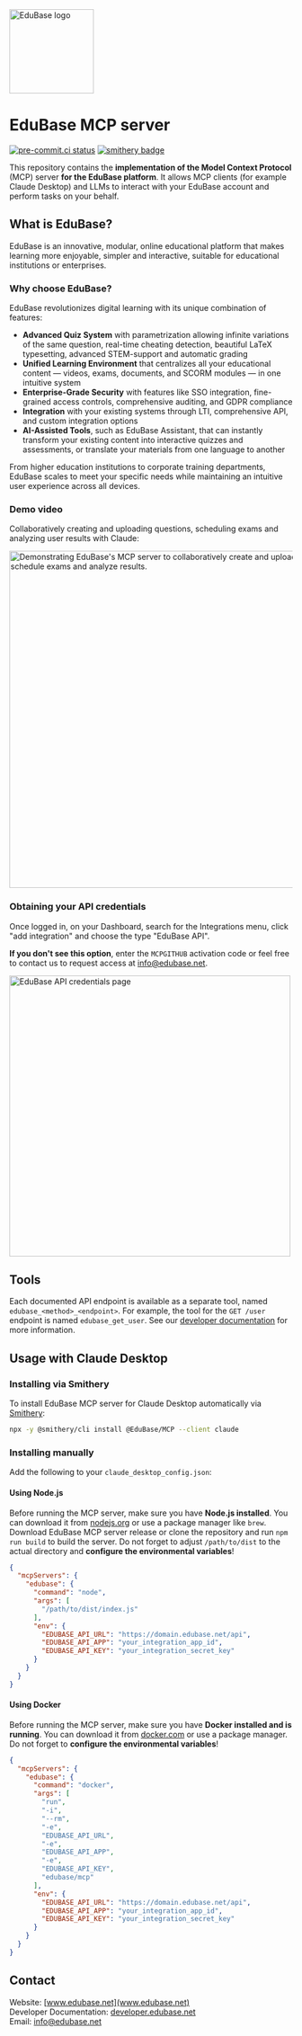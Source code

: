 <img src="https://static.edubase.net/media/brand/title/color.png" alt="EduBase logo" height="150" />

# EduBase MCP server

[![pre-commit.ci status](https://results.pre-commit.ci/badge/github/EduBase/MCP/main.svg)](https://results.pre-commit.ci/latest/github/EduBase/MCP/main)
[![smithery badge](https://smithery.ai/badge/@EduBase/MCP)](https://smithery.ai/server/@EduBase/MCP)

This repository contains the **implementation of the Model Context Protocol** (MCP) server **for the EduBase platform**. It allows MCP clients (for example Claude Desktop) and LLMs to interact with your EduBase account and perform tasks on your behalf.

## What is EduBase?

EduBase is an innovative, modular, online educational platform that makes learning more enjoyable, simpler and interactive, suitable for educational institutions or enterprises.

### Why choose EduBase?

EduBase revolutionizes digital learning with its unique combination of features:

* **Advanced Quiz System** with parametrization allowing infinite variations of the same question, real-time cheating detection, beautiful LaTeX typesetting, advanced STEM-support and automatic grading
* **Unified Learning Environment** that centralizes all your educational content — videos, exams, documents, and SCORM modules — in one intuitive system
* **Enterprise-Grade Security** with features like SSO integration, fine-grained access controls, comprehensive auditing, and GDPR compliance
* **Integration** with your existing systems through LTI, comprehensive API, and custom integration options
* **AI-Assisted Tools**, such as EduBase Assistant, that can instantly transform your existing content into interactive quizzes and assessments, or translate your materials from one language to another

From higher education institutions to corporate training departments, EduBase scales to meet your specific needs while maintaining an intuitive user experience across all devices.

### Demo video

Collaboratively creating and uploading questions, scheduling exams and analyzing user results with Claude:

<a href="https://www.youtube.com/watch?v=jvGP-5NzRPs">
  <img src="https://img.youtube.com/vi/jvGP-5NzRPs/maxresdefault.jpg" alt="Demonstrating EduBase's MCP server to collaboratively create and upload questions, schedule exams and analyze results." width="600"/>
</a>

### Obtaining your API credentials

Once logged in, on your Dashboard, search for the Integrations menu, click "add integration" and choose the type "EduBase API".

**If you don't see this option**, enter the `MCPGITHUB` activation code or feel free to contact us to request access at [info@edubase.net](mailto:info@edubase.net).

<img src="https://shared.edubase.net/mcp/EduBase_Integration_page_with_API_credentials.png" alt="EduBase API credentials page" width="500" />

## Tools

Each documented API endpoint is available as a separate tool, named `edubase_<method>_<endpoint>`. For example, the tool for the `GET /user` endpoint is named `edubase_get_user`. See our [developer documentation](https://developer.edubase.net) for more information.

## Usage with Claude Desktop

### Installing via Smithery

To install EduBase MCP server for Claude Desktop automatically via [Smithery](https://smithery.ai/server/@EduBase/MCP):

```bash
npx -y @smithery/cli install @EduBase/MCP --client claude
```

### Installing manually

Add the following to your `claude_desktop_config.json`:

#### Using Node.js

Before running the MCP server, make sure you have **Node.js installed**. You can download it from [nodejs.org](https://nodejs.org/) or use a package manager like `brew`. Download EduBase MCP server release or clone the repository and run `npm run build` to build the server. Do not forget to adjust `/path/to/dist` to the actual directory and **configure the environmental variables**!

```json
{
  "mcpServers": {
    "edubase": {
      "command": "node",
      "args": [
        "/path/to/dist/index.js"
      ],
      "env": {
        "EDUBASE_API_URL": "https://domain.edubase.net/api",
        "EDUBASE_API_APP": "your_integration_app_id",
        "EDUBASE_API_KEY": "your_integration_secret_key"
      }
    }
  }
}
```

#### Using Docker

Before running the MCP server, make sure you have **Docker installed and is running**. You can download it from [docker.com](https://www.docker.com/) or use a package manager. Do not forget to **configure the environmental variables**!

```json
{
  "mcpServers": {
    "edubase": {
      "command": "docker",
      "args": [
        "run",
        "-i",
        "--rm",
        "-e",
        "EDUBASE_API_URL",
        "-e",
        "EDUBASE_API_APP",
        "-e",
        "EDUBASE_API_KEY",
        "edubase/mcp"
      ],
      "env": {
        "EDUBASE_API_URL": "https://domain.edubase.net/api",
        "EDUBASE_API_APP": "your_integration_app_id",
        "EDUBASE_API_KEY": "your_integration_secret_key"
      }
    }
  }
}
```

## Contact

Website: [www.edubase.net](www.edubase.net)  
Developer Documentation: [developer.edubase.net](developer.edubase.net)  
Email: [info@edubase.net](mailto:info@edubase.net)
